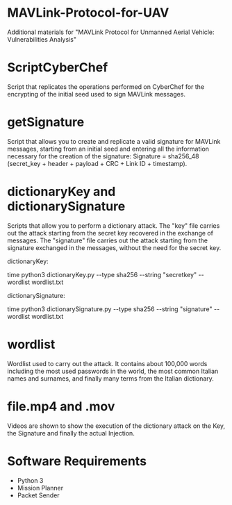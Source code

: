 # MAVLink-Protocol-for-UAV
Additional materials for "MAVLink Protocol for Unmanned Aerial Vehicle:  Vulnerabilities Analysis"

# ScriptCyberChef

Script that replicates the operations performed on CyberChef for the encrypting of the initial seed used to sign MAVLink messages.

# getSignature

Script that allows you to create and replicate a valid signature for MAVLink messages, starting from an initial seed and entering all the information necessary for the creation of the signature: Signature = sha256_48 (secret_key + header + payload + CRC + Link ID + timestamp).

# dictionaryKey and dictionarySignature

Scripts that allow you to perform a dictionary attack. The "key" file carries out the attack starting from the secret key recovered in the exchange of messages. The "signature" file carries out the attack starting from the signature exchanged in the messages, without the need for the secret key.

dictionaryKey:

time python3 dictionaryKey.py --type sha256 --string "secretkey" --wordlist wordlist.txt

dictionarySignature:

time python3 dictionarySignature.py --type sha256 --string "signature" --wordlist wordlist.txt

# wordlist

Wordlist used to carry out the attack.  It contains about 100,000 words including the most used passwords in the world, the most common Italian names and surnames, and finally many terms from the Italian dictionary.

# file.mp4 and .mov

Videos are shown to show the execution of the dictionary attack on the Key, the Signature and finally the actual Injection.

# Software Requirements 

- Python 3
- Mission Planner
- Packet Sender
